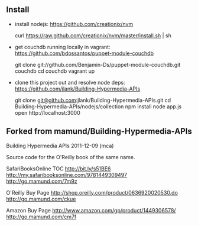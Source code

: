 ## Install

* install nodejs: https://github.com/creationix/nvm

    curl https://raw.github.com/creationix/nvm/master/install.sh | sh

* get couchdb running locally in vagrant: https://github.com/bdossantos/puppet-module-couchdb

    git clone git://github.com/Benjamin-Ds/puppet-module-couchdb.git couchdb
    cd couchdb
    vagrant up

* clone this project out and resolve node deps: https://github.com/jlank/Building-Hypermedia-APIs

    git clone git@github.com:jlank/Building-Hypermedia-APIs.git
    cd Building-Hypermedia-APIs/nodejs/collection
    npm install
    node app.js
    open http://localhost:3000

## Forked from mamund/Building-Hypermedia-APIs

Building Hypermedia APIs
2011-12-09 (mca)

Source code for the O'Reilly book of the same name.

SafariBooksOnline TOC
http://bit.ly/s51BE6
http://my.safaribooksonline.com/9781449309497
http://go.mamund.com/7m9z

O'Reilly Buy Page
http://shop.oreilly.com/product/0636920020530.do
http://go.mamund.com/ckue

Amazon Buy Page
http://www.amazon.com/gp/product/1449306578/
http://go.mamund.com/cm7f
